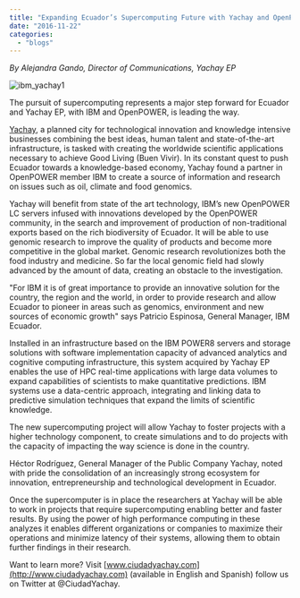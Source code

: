 ```yaml
---
title: "Expanding Ecuador’s Supercomputing Future with Yachay and OpenPOWER"
date: "2016-11-22"
categories: 
  - "blogs"
---
```


_By Alejandra Gando, Director of Communications, Yachay EP_

![ibm_yachay1](images/IBM_Yachay1.jpg)

The pursuit of supercomputing represents a major step forward for Ecuador and Yachay EP, with IBM and OpenPOWER, is leading the way.

[Yachay](http://www.yachay.gob.ec/yachay-ep-e-ibm-consolidan-acciones-de-alto-desarrollo-tecnologico-para-el-pais/?cm_mc_uid=18522278184214774002079&cm_mc_sid_50200000=1479849333), a planned city for technological innovation and knowledge intensive businesses combining the best ideas, human talent and state-of-the-art infrastructure, is tasked with creating the worldwide scientific applications necessary to achieve Good Living (Buen Vivir). In its constant quest to push Ecuador towards a knowledge-based economy, Yachay found a partner in OpenPOWER member IBM to create a source of information and research on issues such as oil, climate and food genomics.

Yachay will benefit from state of the art technology, IBM’s new OpenPOWER LC servers infused with innovations developed by the OpenPOWER community, in the search and improvement of production of non-traditional exports based on the rich biodiversity of Ecuador. It will be able to use genomic research to improve the quality of products and become more competitive in the global market. Genomic research revolutionizes both the food industry and medicine. So far the local genomic field had slowly advanced by the amount of data, creating an obstacle to the investigation.

"For IBM it is of great importance to provide an innovative solution for the country, the region and the world, in order to provide research and allow Ecuador to pioneer in areas such as genomics, environment and new sources of economic growth" says Patricio Espinosa, General Manager, IBM Ecuador.

Installed in an infrastructure based on the IBM POWER8 servers and storage solutions with software implementation capacity of advanced analytics and cognitive computing infrastructure, this system acquired by Yachay EP enables the use of HPC real-time applications with large data volumes to expand capabilities of scientists to make quantitative predictions. IBM systems use a data-centric approach, integrating and linking data to predictive simulation techniques that expand the limits of scientific knowledge.

The new supercomputing project will allow Yachay to foster projects with a higher technology component, to create simulations and to do projects with the capacity of impacting the way science is done in the country.

Héctor Rodríguez, General Manager of the Public Company Yachay, noted with pride the consolidation of an increasingly strong ecosystem for innovation, entrepreneurship and technological development in Ecuador.

Once the supercomputer is in place the researchers at Yachay will be able to work in projects that require supercomputing enabling better and faster results. By using the power of high performance computing in these analyzes it enables different organizations or companies to maximize their operations and minimize latency of their systems, allowing them to obtain further findings in their research.

Want to learn more? Visit [www.ciudadyachay.com](http://www.ciudadyachay.com) (available in English and Spanish) follow us on Twitter at @CiudadYachay.
